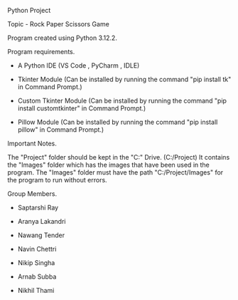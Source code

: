 Python Project

Topic - Rock Paper Scissors Game

Program created using Python 3.12.2.

Program requirements.

- A Python IDE (VS Code , PyCharm , IDLE)

- Tkinter Module
  (Can be installed by running the command "pip install tk" in Command Prompt.)

- Custom Tkinter Module
  (Can be installed by running the command "pip install customtkinter" in Command Prompt.)

- Pillow Module
  (Can be installed by running the command "pip install pillow" in Command Prompt.)

Important Notes.

The "Project" folder should be kept in the "C:" Drive. (C:/Project)
It contains the "Images" folder which has the images that have been used in the program.
The "Images" folder must have the path "C:/Project/Images" for the program to run without errors.

Group Members.

- Saptarshi Ray

- Aranya Lakandri

- Nawang Tender

- Navin Chettri

- Nikip Singha

- Arnab Subba

- Nikhil Thami
